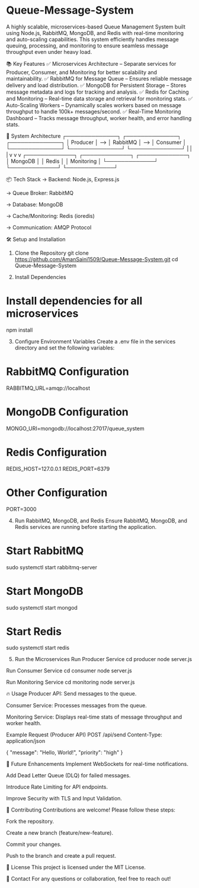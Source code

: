 # Queue-Message-System
A highly scalable, microservices-based Queue Management System built using Node.js, RabbitMQ, MongoDB, and Redis with real-time monitoring and auto-scaling capabilities. This system efficiently handles message queuing, processing, and monitoring to ensure seamless message throughput even under heavy load.

📚 Key Features
✅ Microservices Architecture – Separate services for Producer, Consumer, and Monitoring for better scalability and maintainability.
✅ RabbitMQ for Message Queue – Ensures reliable message delivery and load distribution.
✅ MongoDB for Persistent Storage – Stores message metadata and logs for tracking and analysis.
✅ Redis for Caching and Monitoring – Real-time data storage and retrieval for monitoring stats.
✅ Auto-Scaling Workers – Dynamically scales workers based on message throughput to handle 100k+ messages/second.
✅ Real-Time Monitoring Dashboard – Tracks message throughput, worker health, and error handling stats.

🎯 System Architecture
┌──────────────┐       ┌──────────────┐       ┌──────────────┐
│  Producer    │  -->  │  RabbitMQ    │  -->  │  Consumer    │
└──────────────┘       └──────────────┘       └──────────────┘
         |                    |                       |
         v                    v                       v
  ┌─────────────┐      ┌─────────────┐         ┌─────────────┐
  │  MongoDB    │      │  Redis      │         │  Monitoring │
  └─────────────┘      └─────────────┘         └─────────────┘

📦 Tech Stack
-> Backend: Node.js, Express.js

-> Queue Broker: RabbitMQ

-> Database: MongoDB

-> Cache/Monitoring: Redis (ioredis)

-> Communication: AMQP Protocol

🛠️ Setup and Installation
1. Clone the Repository
git clone https://github.com/AmanSaini1509/Queue-Message-System.git
cd Queue-Message-System

2. Install Dependencies
# Install dependencies for all microservices
npm install

3. Configure Environment Variables
Create a .env file in the services directory and set the following variables:
# RabbitMQ Configuration
RABBITMQ_URL=amqp://localhost

# MongoDB Configuration
MONGO_URI=mongodb://localhost:27017/queue_system

# Redis Configuration
REDIS_HOST=127.0.0.1
REDIS_PORT=6379

# Other Configuration
PORT=3000


4. Run RabbitMQ, MongoDB, and Redis
Ensure RabbitMQ, MongoDB, and Redis services are running before starting the application.
# Start RabbitMQ
sudo systemctl start rabbitmq-server

# Start MongoDB
sudo systemctl start mongod

# Start Redis
sudo systemctl start redis

5. Run the Microservices
Run Producer Service
cd producer
node server.js

Run Consumer Service
cd consumer
node server.js

Run Monitoring Service
cd monitoring
node server.js

🔥 Usage
Producer API: Send messages to the queue.

Consumer Service: Processes messages from the queue.

Monitoring Service: Displays real-time stats of message throughput and worker health.

Example Request (Producer API)
POST /api/send
Content-Type: application/json

{
  "message": "Hello, World!",
  "priority": "high"
}

🧠 Future Enhancements
 Implement WebSockets for real-time notifications.

 Add Dead Letter Queue (DLQ) for failed messages.

 Introduce Rate Limiting for API endpoints.

 Improve Security with TLS and Input Validation.

🤝 Contributing
Contributions are welcome! Please follow these steps:

Fork the repository.

Create a new branch (feature/new-feature).

Commit your changes.

Push to the branch and create a pull request.

📝 License
This project is licensed under the MIT License.

📧 Contact
For any questions or collaboration, feel free to reach out!


